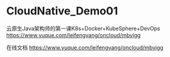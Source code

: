 # CloudNative_Demo01
云原生Java架构师的第一课K8s+Docker+KubeSphere+DevOps  https://www.yuque.com/leifengyang/oncloud/mbvigg

在线文档 https://www.yuque.com/leifengyang/oncloud/mbvigg
